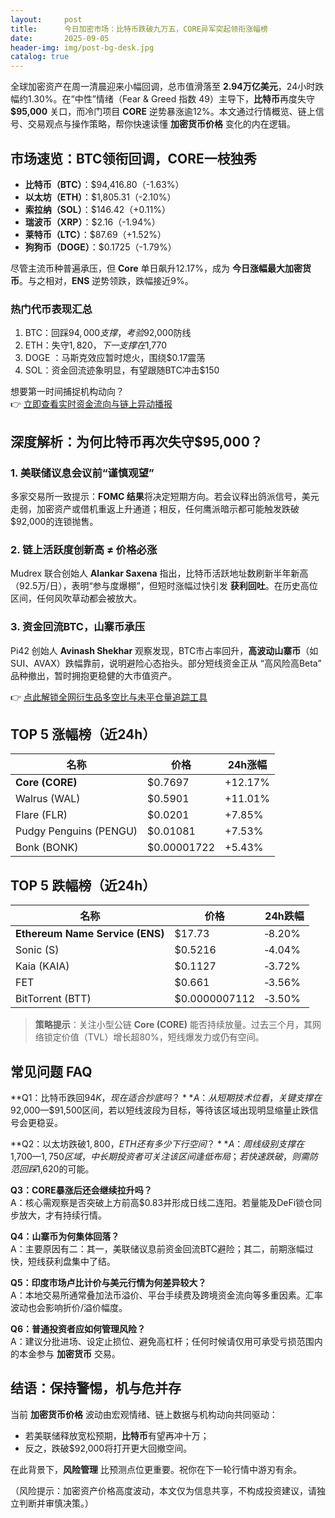 ```yaml
---
layout:     post
title:      今日加密市场：比特币跌破九万五，CORE异军突起领衔涨幅榜
date:       2025-09-05
header-img: img/post-bg-desk.jpg
catalog: true
---
```


全球加密资产在周一清晨迎来小幅回调，总市值滑落至 **2.94万亿美元**，24小时跌幅约1.30%。在“中性”情绪（Fear & Greed 指数 49）主导下，**比特币**再度失守 **$95,000** 关口，而冷门项目 **CORE** 逆势暴涨逾12%。本文通过行情概览、链上信号、交易观点与操作策略，帮你快速读懂 **加密货币价格** 变化的内在逻辑。

## 市场速览：BTC领衔回调，CORE一枝独秀

* **比特币（BTC）**：$94,416.80（-1.63%）
* **以太坊（ETH）**：$1,805.31（-2.10%）
* **索拉纳（SOL）**：$146.42（+0.11%）
* **瑞波币（XRP）**：$2.16（-1.94%）
* **莱特币（LTC）**：$87.69（+1.52%）
* **狗狗币（DOGE）**：$0.1725（-1.79%）

尽管主流币种普遍承压，但 **Core** 单日飙升12.17%，成为 **今日涨幅最大加密货币**。与之相对，**ENS** 逆势领跌，跌幅接近9%。

### 热门代币表现汇总  
1. BTC：回踩$94,000支撑，考验$92,000防线  
2. ETH：失守$1,820，下一支撑在$1,770  
3. DOGE ：马斯克效应暂时熄火，围绕$0.17震荡  
4. SOL：资金回流迹象明显，有望跟随BTC冲击$150  

想要第一时间捕捉机构动向？  
👉 [立即查看实时资金流向与链上异动播报](https://okxdog.com/)

## 深度解析：为何比特币再次失守$95,000？

### 1. 美联储议息会议前“谨慎观望”  
多家交易所一致提示：**FOMC 结果**将决定短期方向。若会议释出鸽派信号，美元走弱，加密资产或借机重返上升通道；相反，任何鹰派暗示都可能触发跌破$92,000的连锁抛售。

### 2. 链上活跃度创新高 ≠ 价格必涨  
Mudrex 联合创始人 **Alankar Saxena** 指出，比特币活跃地址数刷新半年新高（92.5万/日），表明“参与度爆棚”，但短时涨幅过快引发 **获利回吐**。在历史高位区间，任何风吹草动都会被放大。

### 3. 资金回流BTC，山寨币承压  
Pi42 创始人 **Avinash Shekhar** 观察发现，BTC市占率回升，**高波动山寨币**（如 SUI、AVAX）跌幅靠前，说明避险心态抬头。部分短线资金正从 “高风险高Beta” 品种撤出，暂时拥抱更稳健的大市值资产。

👉 [点此解锁全网衍生品多空比与未平仓量追踪工具](https://okxdog.com/)

## TOP 5 涨幅榜（近24h）

| 名称 | 价格 | 24h涨幅  
| --- | --- | ---  
| **Core (CORE)** | $0.7697 | +12.17%  
| Walrus (WAL) | $0.5901 | +11.01%  
| Flare (FLR) | $0.0201 | +7.85%  
| Pudgy Penguins (PENGU) | $0.01081 | +7.53%  
| Bonk (BONK) | $0.00001722 | +5.43%  

## TOP 5 跌幅榜（近24h）

| 名称 | 价格 | 24h跌幅  
| --- | --- | ---  
| **Ethereum Name Service (ENS)** | $17.73 | ‑8.20%  
| Sonic (S) | $0.5216 | ‑4.04%  
| Kaia (KAIA) | $0.1127 | ‑3.72%  
| FET | $0.661 | ‑3.56%  
| BitTorrent (BTT) | $0.0000007112 | ‑3.50%  

> **策略提示**：关注小型公链 **Core (CORE)** 能否持续放量。过去三个月，其网络锁定价值（TVL）增长超80%，短线爆发力或仍有空间。

## 常见问题 FAQ

**Q1：比特币跌回$94K，现在适合抄底吗？**  
A：从短期技术位看，关键支撑在$92,000—$91,500区间，若以短线波段为目标，等待该区域出现明显缩量止跌信号会更稳妥。

**Q2：以太坊跌破$1,800，ETH还有多少下行空间？**  
A：周线级别支撑在$1,700—$1,750区域，中长期投资者可关注该区间逢低布局；若快速跌破，则需防范回踩$1,620的可能。

**Q3：CORE暴涨后还会继续拉升吗？**  
A：核心需观察是否突破上方前高$0.83并形成日线二连阳。若量能及DeFi锁仓同步放大，才有持续行情。

**Q4：山寨币为何集体回落？**  
A：主要原因有二：其一，美联储议息前资金回流BTC避险；其二，前期涨幅过快，短线获利盘集中了结。

**Q5：印度市场卢比计价与美元行情为何差异较大？**  
A：本地交易所通常叠加法币溢价、平台手续费及跨境资金流向等多重因素。汇率波动也会影响折价/溢价幅度。

**Q6：普通投资者应如何管理风险？**  
A：建议分批进场、设定止损位、避免高杠杆；任何时候请仅用可承受亏损范围内的本金参与 **加密货币** 交易。

## 结语：保持警惕，机与危并存

当前 **加密货币价格** 波动由宏观情绪、链上数据与机构动向共同驱动：  
* 若美联储释放宽松预期，**比特币**有望再冲十万；  
* 反之，跌破$92,000将打开更大回撤空间。  

在此背景下，**风险管理** 比预测点位更重要。祝你在下一轮行情中游刃有余。

（风险提示：加密资产价格高度波动，本文仅为信息共享，不构成投资建议，请独立判断并审慎决策。）